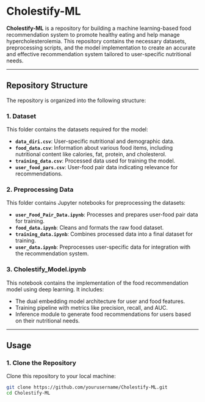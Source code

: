 # Cholestify-ML

**Cholestify-ML** is a repository for building a machine learning-based food recommendation system to promote healthy eating and help manage hypercholesterolemia. This repository contains the necessary datasets, preprocessing scripts, and the model implementation to create an accurate and effective recommendation system tailored to user-specific nutritional needs.

---

## Repository Structure

The repository is organized into the following structure:

### 1. **Dataset**
This folder contains the datasets required for the model:
- **`data_diri.csv`**: User-specific nutritional and demographic data.
- **`food_data.csv`**: Information about various food items, including nutritional content like calories, fat, protein, and cholesterol.
- **`training_data.csv`**: Processed data used for training the model.
- **`user_food_pars.csv`**: User-food pair data indicating relevance for recommendations.

### 2. **Preprocessing Data**
This folder contains Jupyter notebooks for preprocessing the datasets:
- **`user_Food_Pair_Data.ipynb`**: Processes and prepares user-food pair data for training.
- **`food_data.ipynb`**: Cleans and formats the raw food dataset.
- **`training_data.ipynb`**: Combines processed data into a final dataset for training.
- **`user_data.ipynb`**: Preprocesses user-specific data for integration with the recommendation system.

### 3. **Cholestify_Model.ipynb**
This notebook contains the implementation of the food recommendation model using deep learning. It includes:
- The dual embedding model architecture for user and food features.
- Training pipeline with metrics like precision, recall, and AUC.
- Inference module to generate food recommendations for users based on their nutritional needs.

---

## Usage

### 1. Clone the Repository
Clone this repository to your local machine:
```bash
git clone https://github.com/yourusername/Cholestify-ML.git
cd Cholestify-ML
